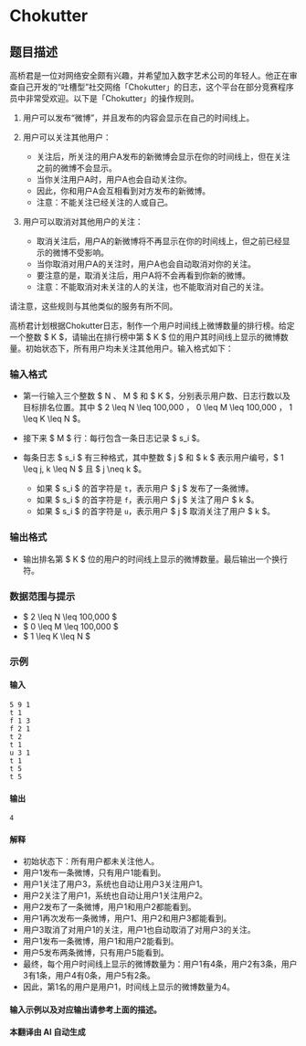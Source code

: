 # Chokutter

## 题目描述

高桥君是一位对网络安全颇有兴趣，并希望加入数字艺术公司的年轻人。他正在审查自己开发的“吐槽型”社交网络「Chokutter」的日志，这个平台在部分竞赛程序员中非常受欢迎。以下是「Chokutter」的操作规则。

1. 用户可以发布“微博”，并且发布的内容会显示在自己的时间线上。

2. 用户可以关注其他用户：
   - 关注后，所关注的用户A发布的新微博会显示在你的时间线上，但在关注之前的微博不会显示。
   - 当你关注用户A时，用户A也会自动关注你。
   - 因此，你和用户A会互相看到对方发布的新微博。
   - 注意：不能关注已经关注的人或自己。

3. 用户可以取消对其他用户的关注：
   - 取消关注后，用户A的新微博将不再显示在你的时间线上，但之前已经显示的微博不受影响。
   - 当你取消对用户A的关注时，用户A也会自动取消对你的关注。
   - 要注意的是，取消关注后，用户A将不会再看到你新的微博。
   - 注意：不能取消对未关注的人的关注，也不能取消对自己的关注。

请注意，这些规则与其他类似的服务有所不同。

高桥君计划根据Chokutter日志，制作一个用户时间线上微博数量的排行榜。给定一个整数 $ K $，请输出在排行榜中第 $ K $ 位的用户其时间线上显示的微博数量。初始状态下，所有用户均未关注其他用户。输入格式如下：

### 输入格式
- 第一行输入三个整数 $ N $、$ M $ 和 $ K $，分别表示用户数、日志行数以及目标排名位置。其中 $ 2 \leq N \leq 100,000 $，$ 0 \leq M \leq 100,000 $，$ 1 \leq K \leq N $。
- 接下来 $ M $ 行：每行包含一条日志记录 $ s_i $。
- 每条日志 $ s_i $ 有三种格式，其中整数 $ j $ 和 $ k $ 表示用户编号，$ 1 \leq j, k \leq N $ 且 $ j \neq k $。

   - 如果 $ s_i $ 的首字符是 `t`，表示用户 $ j $ 发布了一条微博。
   - 如果 $ s_i $ 的首字符是 `f`，表示用户 $ j $ 关注了用户 $ k $。
   - 如果 $ s_i $ 的首字符是 `u`，表示用户 $ j $ 取消关注了用户 $ k $。

### 输出格式
- 输出排名第 $ K $ 位的用户的时间线上显示的微博数量。最后输出一个换行符。

### 数据范围与提示
- $ 2 \leq N \leq 100,000 $
- $ 0 \leq M \leq 100,000 $
- $ 1 \leq K \leq N $

### 示例
#### 输入
```
5 9 1
t 1
f 1 3
f 2 1
t 2
t 1
u 3 1
t 1
t 5
t 5
```

#### 输出
```
4
```

#### 解释
- 初始状态下：所有用户都未关注他人。
- 用户1发布一条微博，只有用户1能看到。
- 用户1关注了用户3，系统也自动让用户3关注用户1。
- 用户2关注了用户1，系统也自动让用户1关注用户2。
- 用户2发布了一条微博，用户1和用户2都能看到。
- 用户1再次发布一条微博，用户1、用户2和用户3都能看到。
- 用户3取消了对用户1的关注，用户1也自动取消了对用户3的关注。
- 用户1发布一条微博，用户1和用户2能看到。
- 用户5发布两条微博，只有用户5能看到。
- 最终，每个用户时间线上显示的微博数量为：用户1有4条，用户2有3条，用户3有1条，用户4有0条，用户5有2条。
- 因此，第1名的用户是用户1，时间线上显示的微博数量为4。

#### 输入示例以及对应输出请参考上面的描述。

 **本翻译由 AI 自动生成**

